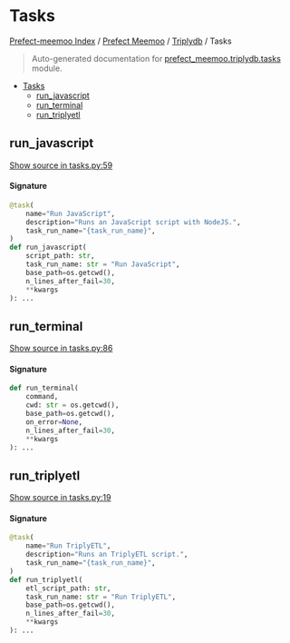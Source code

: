 # Tasks

[Prefect-meemoo Index](../../README.md#prefect-meemoo-index) / [Prefect Meemoo](../index.md#prefect-meemoo) / [Triplydb](./index.md#triplydb) / Tasks

> Auto-generated documentation for [prefect_meemoo.triplydb.tasks](../../../prefect_meemoo/triplydb/tasks.py) module.

- [Tasks](#tasks)
  - [run_javascript](#run_javascript)
  - [run_terminal](#run_terminal)
  - [run_triplyetl](#run_triplyetl)

## run_javascript

[Show source in tasks.py:59](../../../prefect_meemoo/triplydb/tasks.py#L59)

#### Signature

```python
@task(
    name="Run JavaScript",
    description="Runs an JavaScript script with NodeJS.",
    task_run_name="{task_run_name}",
)
def run_javascript(
    script_path: str,
    task_run_name: str = "Run JavaScript",
    base_path=os.getcwd(),
    n_lines_after_fail=30,
    **kwargs
): ...
```



## run_terminal

[Show source in tasks.py:86](../../../prefect_meemoo/triplydb/tasks.py#L86)

#### Signature

```python
def run_terminal(
    command,
    cwd: str = os.getcwd(),
    base_path=os.getcwd(),
    on_error=None,
    n_lines_after_fail=30,
    **kwargs
): ...
```



## run_triplyetl

[Show source in tasks.py:19](../../../prefect_meemoo/triplydb/tasks.py#L19)

#### Signature

```python
@task(
    name="Run TriplyETL",
    description="Runs an TriplyETL script.",
    task_run_name="{task_run_name}",
)
def run_triplyetl(
    etl_script_path: str,
    task_run_name: str = "Run TriplyETL",
    base_path=os.getcwd(),
    n_lines_after_fail=30,
    **kwargs
): ...
```